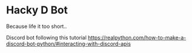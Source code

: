 # Hacky D Bot

Because life it too short..

Discord bot following this tutorial
https://realpython.com/how-to-make-a-discord-bot-python/#interacting-with-discord-apis

